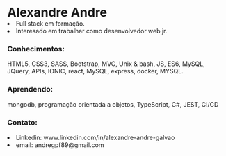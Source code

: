 <h1 style="margin: 0">Alexandre Andre</h1>

<li>Full stack em formação.</li>
<li>Interesado em trabalhar como desenvolvedor web jr.</li>

<h3>Conhecimentos:</h3>
HTML5, CSS3, SASS, Bootstrap, MVC, Unix & bash,
JS, ES6, MySQL, JQuery, APIs, IONIC, react, MySQL, express, docker, MYSQL.

<h3>Aprendendo:</h3>
mongodb, programação orientada a objetos, TypeScript, C#, JEST, CI/CD

<h3>Contato:</h3>
<li>Linkedin: www.linkedin.com/in/alexandre-andre-galvao</li>
<li>email: andregpf89@gmail.com</li>

<!---
alexandre-andre/alexandre-andre is a ✨ special ✨ repository because its `README.md` (this file) appears on your GitHub profile.
You can click the Preview link to take a look at your changes.
--->

